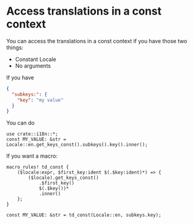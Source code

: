 # Access translations in a const context

You can access the translations in a const context if you have those two things:

- Constant Locale
- No arguments

If you have

```json
{
  "subkeys:": {
    "key": "my value"
  }
}
```

You can do

```rust,ignore
use crate::i18n::*;
const MY_VALUE: &str = Locale::en.get_keys_const().subkeys().key().inner();
```

If you want a macro:

```rust,ignore
macro_rules! td_const {
    ($locale:expr, $first_key:ident $(.$key:ident)*) => {
        ($locale).get_keys_const()
            .$first_key()
            $(.$key())*
            .inner()
    };
}

const MY_VALUE: &str = td_const(Locale::en, subkeys.key);


```
